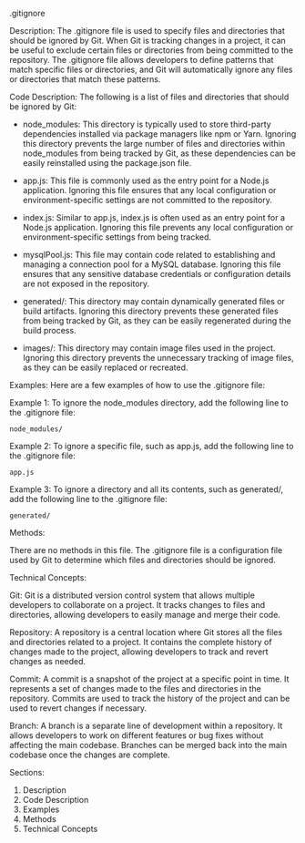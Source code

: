 .gitignore

Description:
The .gitignore file is used to specify files and directories that should be ignored by Git. When Git is tracking changes in a project, it can be useful to exclude certain files or directories from being committed to the repository. The .gitignore file allows developers to define patterns that match specific files or directories, and Git will automatically ignore any files or directories that match these patterns.

Code Description:
The following is a list of files and directories that should be ignored by Git:

- node_modules: This directory is typically used to store third-party dependencies installed via package managers like npm or Yarn. Ignoring this directory prevents the large number of files and directories within node_modules from being tracked by Git, as these dependencies can be easily reinstalled using the package.json file.

- app.js: This file is commonly used as the entry point for a Node.js application. Ignoring this file ensures that any local configuration or environment-specific settings are not committed to the repository.

- index.js: Similar to app.js, index.js is often used as an entry point for a Node.js application. Ignoring this file prevents any local configuration or environment-specific settings from being tracked.

- mysqlPool.js: This file may contain code related to establishing and managing a connection pool for a MySQL database. Ignoring this file ensures that any sensitive database credentials or configuration details are not exposed in the repository.

- generated/: This directory may contain dynamically generated files or build artifacts. Ignoring this directory prevents these generated files from being tracked by Git, as they can be easily regenerated during the build process.

- images/: This directory may contain image files used in the project. Ignoring this directory prevents the unnecessary tracking of image files, as they can be easily replaced or recreated.

Examples:
Here are a few examples of how to use the .gitignore file:

Example 1:
To ignore the node_modules directory, add the following line to the .gitignore file:
```
node_modules/
```

Example 2:
To ignore a specific file, such as app.js, add the following line to the .gitignore file:
```
app.js
```

Example 3:
To ignore a directory and all its contents, such as generated/, add the following line to the .gitignore file:
```
generated/
```

Methods:

There are no methods in this file. The .gitignore file is a configuration file used by Git to determine which files and directories should be ignored.

Technical Concepts:

Git: Git is a distributed version control system that allows multiple developers to collaborate on a project. It tracks changes to files and directories, allowing developers to easily manage and merge their code.

Repository: A repository is a central location where Git stores all the files and directories related to a project. It contains the complete history of changes made to the project, allowing developers to track and revert changes as needed.

Commit: A commit is a snapshot of the project at a specific point in time. It represents a set of changes made to the files and directories in the repository. Commits are used to track the history of the project and can be used to revert changes if necessary.

Branch: A branch is a separate line of development within a repository. It allows developers to work on different features or bug fixes without affecting the main codebase. Branches can be merged back into the main codebase once the changes are complete.

Sections:

1. Description
2. Code Description
3. Examples
4. Methods
5. Technical Concepts